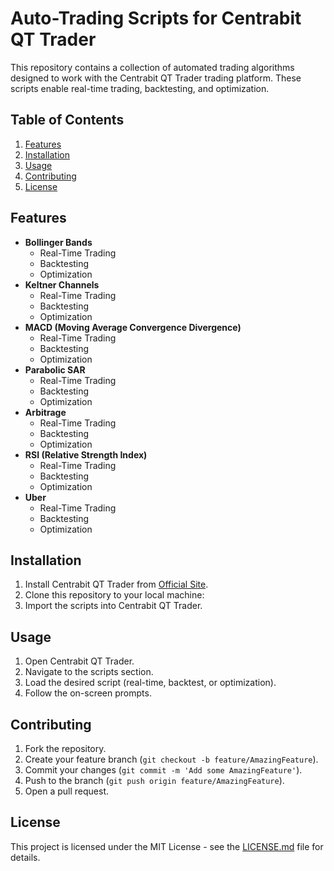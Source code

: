 # Auto-Trading Scripts for Centrabit QT Trader

This repository contains a collection of automated trading algorithms designed to work with the Centrabit QT Trader trading platform. These scripts enable real-time trading, backtesting, and optimization.

## Table of Contents
1. [Features](#features)
2. [Installation](#installation)
3. [Usage](#usage)
4. [Contributing](#contributing)
5. [License](#license)

## Features

- **Bollinger Bands**
  - Real-Time Trading
  - Backtesting
  - Optimization
- **Keltner Channels**
  - Real-Time Trading
  - Backtesting
  - Optimization
- **MACD (Moving Average Convergence Divergence)**
  - Real-Time Trading
  - Backtesting
  - Optimization
- **Parabolic SAR**
  - Real-Time Trading
  - Backtesting
  - Optimization
- **Arbitrage**
  - Real-Time Trading
  - Backtesting
  - Optimization
- **RSI (Relative Strength Index)**
  - Real-Time Trading
  - Backtesting
  - Optimization
- **Uber**
  - Real-Time Trading
  - Backtesting
  - Optimization

## Installation

1. Install Centrabit QT Trader from [Official Site](https://www.centrabit.com/).
2. Clone this repository to your local machine:
3. Import the scripts into Centrabit QT Trader.

## Usage

1. Open Centrabit QT Trader.
2. Navigate to the scripts section.
3. Load the desired script (real-time, backtest, or optimization).
4. Follow the on-screen prompts.

## Contributing

1. Fork the repository.
2. Create your feature branch (`git checkout -b feature/AmazingFeature`).
3. Commit your changes (`git commit -m 'Add some AmazingFeature'`).
4. Push to the branch (`git push origin feature/AmazingFeature`).
5. Open a pull request.

## License

This project is licensed under the MIT License - see the [LICENSE.md](LICENSE.md) file for details.
